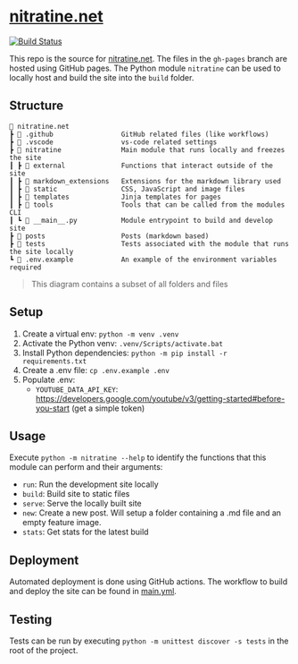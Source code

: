 # [nitratine.net](https://nitratine.net/)

[![Build Status](https://img.shields.io/endpoint.svg?url=https%3A%2F%2Factions-badge.atrox.dev%2Fbrentvollebregt%2Fnitratine.net%2Fbadge&style=flat)](https://github.com/brentvollebregt/nitratine.net/actions?query=workflow%3A%22Build+and+Deploy+GitHub+Pages%22)

This repo is the source for [nitratine.net](https://nitratine.net/). The files in the `gh-pages` branch are hosted using GitHub pages. The Python module `nitratine` can be used to locally host and build the site into the `build` folder.

## Structure

```
📁 nitratine.net
┣ 📁 .github                 GitHub related files (like workflows)
┣ 📁 .vscode                 vs-code related settings
┣ 📁 nitratine               Main module that runs locally and freezes the site
┃ ┣ 📁 external              Functions that interact outside of the site
┃ ┣ 📁 markdown_extensions   Extensions for the markdown library used
┃ ┣ 📁 static                CSS, JavaScript and image files
┃ ┣ 📁 templates             Jinja templates for pages
┃ ┣ 📁 tools                 Tools that can be called from the modules CLI
┃ ┗ 📜 __main__.py           Module entrypoint to build and develop site
┣ 📁 posts                   Posts (markdown based)
┣ 📁 tests                   Tests associated with the module that runs the site locally
┗ 📜 .env.example            An example of the environment variables required
```

> This diagram contains a subset of all folders and files

## Setup

1. Create a virtual env: `python -m venv .venv`
2. Activate the Python venv: `.venv/Scripts/activate.bat`
3. Install Python dependencies: `python -m pip install -r requirements.txt`
4. Create a .env file: `cp .env.example .env`
5. Populate .env:
    - `YOUTUBE_DATA_API_KEY`: https://developers.google.com/youtube/v3/getting-started#before-you-start (get a simple token)

## Usage

Execute `python -m nitratine --help` to identify the functions that this module can perform and their arguments:

- `run`: Run the development site locally
- `build`: Build site to static files
- `serve`: Serve the locally built site
- `new`: Create a new post. Will setup a folder containing a .md file and an empty feature image.
- `stats`: Get stats for the latest build

## Deployment
Automated deployment is done using GitHub actions. The workflow to build and deploy the site can be found in [main.yml](/.github/workflows/main.yml).

## Testing
Tests can be run by executing `python -m unittest discover -s tests` in the root of the project.
